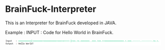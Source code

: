 # BrainFuck-Interpreter

This is an Interpreter for BrainFuck developed in JAVA.

Example : INPUT  : Code for Hello World in BrainFuck.

![Screenshot](Screenshot.PNG)
